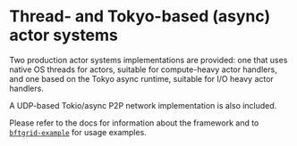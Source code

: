 # Thread- and Tokyo-based (async) actor systems

Two production actor systems implementations are provided: one that uses native OS threads for actors,
suitable for compute-heavy actor handlers, and one based on the Tokyo async runtime, suitable for
I/O heavy actor handlers.

A UDP-based Tokio/async P2P network implementation is also included.

Please refer to the docs for information about the framework and to [`bftgrid-example`](../bftgrid-example)
for usage examples.
